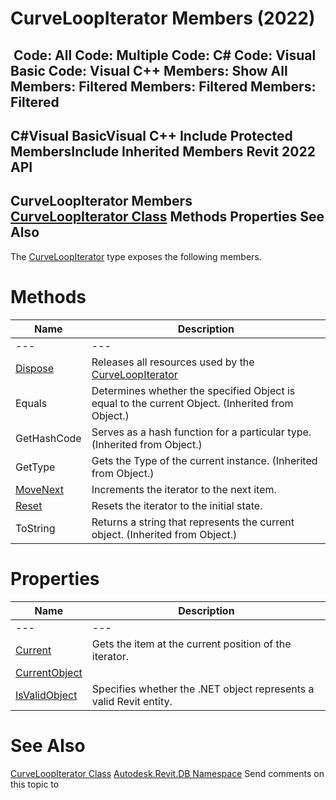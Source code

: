 # CurveLoopIterator Members (2022)

﻿
 Code: All Code: Multiple Code: C# Code: Visual Basic Code: Visual C++  Members: Show All Members: Filtered Members: Filtered Members: Filtered   
---  
C#Visual BasicVisual C++
Include Protected MembersInclude Inherited Members
Revit 2022 API  
---  
CurveLoopIterator Members  
[CurveLoopIterator Class](27c948e0-c433-9ee9-04a5-4bbeed79062f.md "CurveLoopIterator Class") Methods Properties See Also  
---  
The [CurveLoopIterator](27c948e0-c433-9ee9-04a5-4bbeed79062f.md "CurveLoopIterator Class") type exposes the following members.
# Methods
| Name | Description |
| --- | --- |
| --- | --- | --- |
| [Dispose](d9860571-d570-d2c4-e1fd-fa9f08c929e1.md "Dispose Method") | Releases all resources used by the [CurveLoopIterator](27c948e0-c433-9ee9-04a5-4bbeed79062f.md "CurveLoopIterator Class") |
| Equals | Determines whether the specified Object is equal to the current Object. (Inherited from Object.) |
| GetHashCode | Serves as a hash function for a particular type.  (Inherited from Object.) |
| GetType | Gets the Type of the current instance. (Inherited from Object.) |
| [MoveNext](b9edfa1f-f964-f6d6-f39f-b05257841e20.md "MoveNext Method") | Increments the iterator to the next item. |
| [Reset](dd29f071-de4f-4c13-f0d1-10e829b865a0.md "Reset Method") | Resets the iterator to the initial state. |
| ToString | Returns a string that represents the current object. (Inherited from Object.) |

# Properties
| Name | Description |
| --- | --- |
| --- | --- | --- |
| [Current](40156af9-f8c3-b4cc-8528-c83fe85086b8.md "Current Property") | Gets the item at the current position of the iterator. |
| [CurrentObject](52555213-9b74-4596-fb98-baaab878874f.md "CurrentObject Property") |
| [IsValidObject](eef2da74-5a6d-b40f-bcac-aa9575b173fd.md "IsValidObject Property") | Specifies whether the .NET object represents a valid Revit entity. |

# See Also
[CurveLoopIterator Class](27c948e0-c433-9ee9-04a5-4bbeed79062f.md "CurveLoopIterator Class")
[Autodesk.Revit.DB Namespace](87546ba7-461b-c646-cbb1-2cb8f5bff8b2.md "Autodesk.Revit.DB Namespace")
Send comments on this topic to 